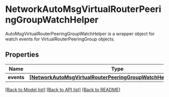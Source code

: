 # NetworkAutoMsgVirtualRouterPeeringGroupWatchHelper

AutoMsgVirtualRouterPeeringGroupWatchHelper is a wrapper object for watch events for VirtualRouterPeeringGroup objects.
## Properties
Name | Type | Description | Notes
------------ | ------------- | ------------- | -------------
**events** | [**[NetworkAutoMsgVirtualRouterPeeringGroupWatchHelperWatchEvent]**](NetworkAutoMsgVirtualRouterPeeringGroupWatchHelperWatchEvent.md) |  | [optional] 

[[Back to Model list]](../README.md#documentation-for-models) [[Back to API list]](../README.md#documentation-for-api-endpoints) [[Back to README]](../README.md)


